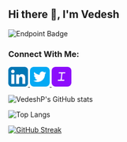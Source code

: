 ## Hi there 👋, I'm Vedesh

![Endpoint Badge](https://img.shields.io/endpoint?url=https%3A%2F%2Fhits.dwyl.com%2FVedeshP%2FVedeshP.json&label=Profile%20Views&labelColor=%238cd53d&color=%231DA1F2)

### Connect With Me:
<p align="left">
  <a href="https://www.linkedin.com/in/vedesh-pandya-5394a2284/" target="_blank">
    <img src="https://github.com/VedeshP/VedeshP/blob/0e53b59d3764050f282f233972b84f30f114605a/logos/linkdn_logo.png" alt="LinkedIn" width="40" height="40"/>
  </a>
  <a href="https://x.com/vedesh_p" target="_blank">
    <img src="https://github.com/VedeshP/VedeshP/blob/61e10d9496d9f6026629aa680562449762be63fb/logos/twitter%20(1).png" alt="Twitter" width="40" height="40" style="border-radius: 8px;"/>
  </a>
    <a href="https://improov.onrender.com/users/vedeshp/1" target="_blank">
    <img src="https://github.com/VedeshP/VedeshP/blob/89123f72ae22a105937c6e2b3160dad6865a8db3/logos/improov.png" alt="Twitter" width="40" height="40" style="border-radius: 8px;"/>
  </a>
</p>

![VedeshP's GitHub stats](https://github-readme-stats.vercel.app/api?username=VedeshP&show_icons=true&theme=gruvbox)

![Top Langs](https://github-readme-stats.vercel.app/api/top-langs/?username=VedeshP&theme=gruvbox)

[![GitHub Streak](https://streak-stats.demolab.com/?user=VedeshP&theme=gruvbox)](https://git.io/streak-stats)




<!--
**VedeshP/VedeshP** is a ✨ _special_ ✨ repository because its `README.md` (this file) appears on your GitHub profile.

Here are some ideas to get you started:

- 🔭 I’m currently working on ...
- 🌱 I’m currently learning ...
- 👯 I’m looking to collaborate on ...
- 🤔 I’m looking for help with ...
- 💬 Ask me about ...
- 📫 How to reach me: ...
- 😄 Pronouns: ...
- ⚡ Fun fact: ...
-->
